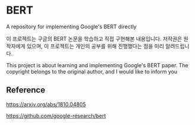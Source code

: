 # BERT
A repository for implementing Google's BERT directly

이 프로젝트는 구글의 BERT 논문을 학습하고 직접 구현해본 내용입니다.
저작권은 원작자에게 있으며, 이 프로젝트는 개인의 공부를 위해 진행했다는 점을 미리 알려드립니다.

This project is about learning and implementing Google's BERT paper.
The copyright belongs to the original author, and I would like to inform you


## Reference

https://arxiv.org/abs/1810.04805

https://github.com/google-research/bert
